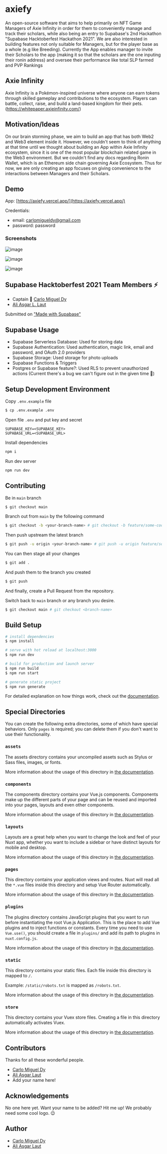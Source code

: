 # axiefy

An open-source software that aims to help primarily on NFT Game Managers of Axie Infinity in order for them to conveniently manage and track their scholars, while also being an entry to Supabase's 2nd Hackathon "Supabase Hacktoberfest Hackathon 2021". We are also interested in building features not only suitable for Managers, but for the player base as a whole (e.g like Breeding). Currently the App enables manager to invite their Scholars to the app (making it so that the scholars are the one inputing their ronin address) and oversee their performance like total SLP farmed and PVP Rankings

## Axie Infinity

Axie Infinity is a Pokémon-inspired universe where anyone can earn tokens through skilled gameplay and contributions to the ecosystem. Players can battle, collect, raise, and build a land-based kingdom for their pets. (https://whitepaper.axieinfinity.com/)

## Motivation/Ideas

On our brain storming phase, we aim to build an app that has both Web2 and Web3 element inside it. However, we couldn't seem to think of anything at that time until we thought about building an App within Axie Infinity ecosystem, since it is one of the most popular blockchain related game in the Web3 environment. But we couldn't find any docs regarding Ronin Wallet, which is an Ethereum side chain governing Axie Ecosystem. Thus for now, we are only creating an app focuses on giving convenience to the interactions between Managers and their Scholars.

## Demo

App: [https://axiefy.vercel.app/](https://axiefy.vercel.app/)

Credentials:
- email: carlomigueldy@gmail.com
- password: password

### Screenshots

![image](https://user-images.githubusercontent.com/45052332/136729864-dc64852d-11e0-4b2c-8a35-3cbddcff7804.png)

![image](https://user-images.githubusercontent.com/45052332/136729891-a4573b37-9056-435e-a613-30ffe65648e3.png)

![image](https://user-images.githubusercontent.com/45052332/136729925-bc8c9774-8999-4d3c-ade3-27385da73607.png)

## Supabase Hacktoberfest 2021 Team Members ⚡

- Captain 👑 [Carlo Miguel Dy](https://twitter.com/CarloMiguelDy)
- [Ali Asgar L. Laut](https://twitter.com/AliiiLucmanLaut)

Submitted on ["Made with Supabase"](https://www.madewithsupabase.com/p/axiefy)

## Supabase Usage

- Supabase Serverless Database: Used for storing data
- Supabase Authentication: Used authentication, magic link, email and password, and OAuth 2.0 providers
- Supabase Storage: Used storage for photo uploads
- Supabase Functions & Triggers
- Postgres or Supabase feature?: Used RLS to prevent unauthorized actions (Current there's a bug we can't figure out in the given time 🐞) 

## Setup Development Environment

Copy `.env.example` file

```bash
$ cp .env.example .env
```

Open file `.env` and put key and secret

```
SUPABASE_KEY=<SUPABASE_KEY>
SUPABASE_URL=<SUPABASE_URL>
```

Install dependencies

```bash
npm i
```

Run dev server

```bash
npm run dev
```

## Contributing

Be in `main` branch

```bash
$ git checkout main
```

Branch out from `main` by the following command

```bash
$ git checkout -b <your-branch-name> # git checkout -b feature/some-cool-feature
```

Then push upstream the latest branch

```bash
$ git push -u origin <your-branch-name> # git push -u origin feature/some-cool-feature
```

You can then stage all your changes

```bash
$ git add .
```

And push them to the branch you created

```bash
$ git push
```

And finally, create a Pull Request from the repository.

Switch back to `main` branch or any branch you desire.

```bash
$ git checkout main # git checkout <branch-name>
```

## Build Setup

```bash
# install dependencies
$ npm install

# serve with hot reload at localhost:3000
$ npm run dev

# build for production and launch server
$ npm run build
$ npm run start

# generate static project
$ npm run generate
```

For detailed explanation on how things work, check out the [documentation](https://nuxtjs.org).

## Special Directories

You can create the following extra directories, some of which have special behaviors. Only `pages` is required; you can delete them if you don't want to use their functionality.

### `assets`

The assets directory contains your uncompiled assets such as Stylus or Sass files, images, or fonts.

More information about the usage of this directory in [the documentation](https://nuxtjs.org/docs/2.x/directory-structure/assets).

### `components`

The components directory contains your Vue.js components. Components make up the different parts of your page and can be reused and imported into your pages, layouts and even other components.

More information about the usage of this directory in [the documentation](https://nuxtjs.org/docs/2.x/directory-structure/components).

### `layouts`

Layouts are a great help when you want to change the look and feel of your Nuxt app, whether you want to include a sidebar or have distinct layouts for mobile and desktop.

More information about the usage of this directory in [the documentation](https://nuxtjs.org/docs/2.x/directory-structure/layouts).

### `pages`

This directory contains your application views and routes. Nuxt will read all the `*.vue` files inside this directory and setup Vue Router automatically.

More information about the usage of this directory in [the documentation](https://nuxtjs.org/docs/2.x/get-started/routing).

### `plugins`

The plugins directory contains JavaScript plugins that you want to run before instantiating the root Vue.js Application. This is the place to add Vue plugins and to inject functions or constants. Every time you need to use `Vue.use()`, you should create a file in `plugins/` and add its path to plugins in `nuxt.config.js`.

More information about the usage of this directory in [the documentation](https://nuxtjs.org/docs/2.x/directory-structure/plugins).

### `static`

This directory contains your static files. Each file inside this directory is mapped to `/`.

Example: `/static/robots.txt` is mapped as `/robots.txt`.

More information about the usage of this directory in [the documentation](https://nuxtjs.org/docs/2.x/directory-structure/static).

### `store`

This directory contains your Vuex store files. Creating a file in this directory automatically activates Vuex.

More information about the usage of this directory in [the documentation](https://nuxtjs.org/docs/2.x/directory-structure/store).

## Contributors

Thanks for all these wonderful people.

- [Carlo Miguel Dy](https://twitter.com/CarloMiguelDy)
- [Ali Asgar Laut](https://twitter.com/AliiiLucmanLaut)
- Add your name here!

## Acknowledgements

No one here yet. Want your name to be added? Hit me up! We probably need some cool logo. 😉

## Author

- [Carlo Miguel Dy](https://twitter.com/CarloMiguelDy)
- [Ali Asgar Laut](https://twitter.com/AliiiLucmanLaut)
